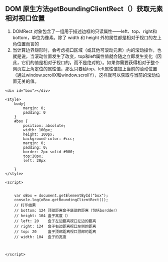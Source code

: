 ## DOM 原生方法getBoundingClientRect（）获取元素相对视口位置

1. DOMRect 对象包含了一组用于描述边框的只读属性——left、top、right和bottom，单位为像素。除了 width 和 height 外的属性都是相对于视口的左上角位置而言的
2. 当计算边界矩形时，会考虑视口区域（或其他可滚动元素）内的滚动操作，也就是说，当滚动位置发生了改变，top和left属性值就会随之立即发生变化（因此，它们的值是相对于视口的，而不是绝对的）。如果你需要获得相对于整个网页左上角定位的属性值，那么只要给top、left属性值加上当前的滚动位置（通过window.scrollX和window.scrollY），这样就可以获取与当前的滚动位置无关的值。
```
<div id="box"></div>

<style>
    body{
        margin: 0;
        padding: 0
    }
    #box {
        position: absolute;
        width: 100px;
        height: 100px;
        background-color: #ccc;
        margin: 0;
        padding: 0;
        border: 2px solid #000;
        top:20px;
        left: 20px
        
    }
</style>

<script>
    

    var oBox = document.getElementById("box");
    console.log(oBox.getBoundingClientRect());
    // 打印结果
    // bottom: 124 顶部距离盒子底部的距离（包括bordder）
    // height: 104 盒子高度（）
    // left: 20    盒子左边距离视口左边的距离 
    // right: 124  盒子右边距离视口左侧的距离
    // top: 20     盒子顶部距离视口顶部的距离
    // width: 104  盒子的宽度
    

    
</script>

```